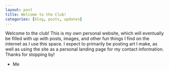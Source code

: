 ```yaml
---
layout: post
title: Welcome to the Club!
categories: [blog, posts, updates]
---
```


Welcome to the club! This is my own personal website, which will eventually be filled with up with posts, images, and other fun things I find on the internet as I use this space. I expect to primarily be posting art I make, as well as using the site as a personal landing page for my contact information. Thanks for stopping by!

- Me
